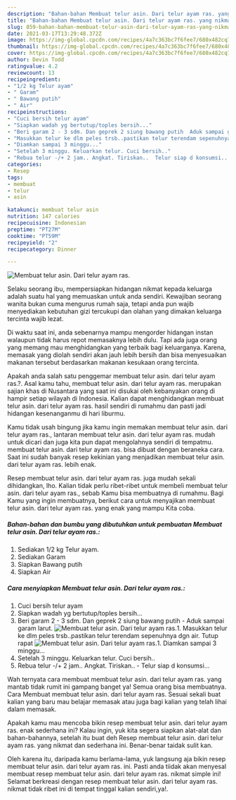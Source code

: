 ```yaml
---
description: "Bahan-bahan Membuat telur asin. Dari telur ayam ras. yang nikmat dan Mudah Dibuat"
title: "Bahan-bahan Membuat telur asin. Dari telur ayam ras. yang nikmat dan Mudah Dibuat"
slug: 859-bahan-bahan-membuat-telur-asin-dari-telur-ayam-ras-yang-nikmat-dan-mudah-dibuat
date: 2021-03-17T13:29:48.372Z
image: https://img-global.cpcdn.com/recipes/4a7c363bc7f6fee7/680x482cq70/membuat-telur-asin-dari-telur-ayam-ras-foto-resep-utama.jpg
thumbnail: https://img-global.cpcdn.com/recipes/4a7c363bc7f6fee7/680x482cq70/membuat-telur-asin-dari-telur-ayam-ras-foto-resep-utama.jpg
cover: https://img-global.cpcdn.com/recipes/4a7c363bc7f6fee7/680x482cq70/membuat-telur-asin-dari-telur-ayam-ras-foto-resep-utama.jpg
author: Devin Todd
ratingvalue: 4.2
reviewcount: 13
recipeingredient:
- "1/2 kg Telur ayam"
- " Garam"
- " Bawang putih"
- " Air"
recipeinstructions:
- "Cuci bersih telur ayam"
- "Siapkan wadah yg bertutup/toples bersih..."
- "Beri garam 2 - 3 sdm. Dan geprek 2 siung bawang putih  Aduk sampai garam larut."
- "Masukkan telur ke dlm peles trsb..pastikan telur terendam sepenuhnya dgn air. Tutup rapat"
- "Diamkan sampai 3 minggu..."
- "Setelah 3 minggu. Keluarkan telur. Cuci bersih.."
- "Rebua telur -/+ 2 jam.. Angkat. Tiriskan..  Telur siap d konsumsi..."
categories:
- Resep
tags:
- membuat
- telur
- asin

katakunci: membuat telur asin 
nutrition: 147 calories
recipecuisine: Indonesian
preptime: "PT27M"
cooktime: "PT59M"
recipeyield: "2"
recipecategory: Dinner

---
```



![Membuat telur asin. Dari telur ayam ras.](https://img-global.cpcdn.com/recipes/4a7c363bc7f6fee7/680x482cq70/membuat-telur-asin-dari-telur-ayam-ras-foto-resep-utama.jpg)

Selaku seorang ibu, mempersiapkan hidangan nikmat kepada keluarga adalah suatu hal yang memuaskan untuk anda sendiri. Kewajiban seorang  wanita bukan cuma mengurus rumah saja, tetapi anda pun wajib menyediakan kebutuhan gizi tercukupi dan olahan yang dimakan keluarga tercinta wajib lezat.

Di waktu  saat ini, anda sebenarnya mampu mengorder hidangan instan walaupun tidak harus repot memasaknya lebih dulu. Tapi ada juga orang yang memang mau menghidangkan yang terbaik bagi keluarganya. Karena, memasak yang diolah sendiri akan jauh lebih bersih dan bisa menyesuaikan makanan tersebut berdasarkan makanan kesukaan orang tercinta. 



Apakah anda salah satu penggemar membuat telur asin. dari telur ayam ras.?. Asal kamu tahu, membuat telur asin. dari telur ayam ras. merupakan sajian khas di Nusantara yang saat ini disukai oleh kebanyakan orang di hampir setiap wilayah di Indonesia. Kalian dapat menghidangkan membuat telur asin. dari telur ayam ras. hasil sendiri di rumahmu dan pasti jadi hidangan kesenanganmu di hari liburmu.

Kamu tidak usah bingung jika kamu ingin memakan membuat telur asin. dari telur ayam ras., lantaran membuat telur asin. dari telur ayam ras. mudah untuk dicari dan juga kita pun dapat mengolahnya sendiri di tempatmu. membuat telur asin. dari telur ayam ras. bisa dibuat dengan beraneka cara. Saat ini sudah banyak resep kekinian yang menjadikan membuat telur asin. dari telur ayam ras. lebih enak.

Resep membuat telur asin. dari telur ayam ras. juga mudah sekali dihidangkan, lho. Kalian tidak perlu ribet-ribet untuk membeli membuat telur asin. dari telur ayam ras., sebab Kamu bisa membuatnya di rumahmu. Bagi Kamu yang ingin membuatnya, berikut cara untuk menyajikan membuat telur asin. dari telur ayam ras. yang enak yang mampu Kita coba.

<!--inarticleads1-->

##### Bahan-bahan dan bumbu yang dibutuhkan untuk pembuatan Membuat telur asin. Dari telur ayam ras.:

1. Sediakan 1/2 kg Telur ayam.
1. Sediakan  Garam
1. Siapkan  Bawang putih
1. Siapkan  Air




<!--inarticleads2-->

##### Cara menyiapkan Membuat telur asin. Dari telur ayam ras.:

1. Cuci bersih telur ayam
1. Siapkan wadah yg bertutup/toples bersih...
1. Beri garam 2 - 3 sdm. Dan geprek 2 siung bawang putih  - Aduk sampai garam larut.
<img src="https://img-global.cpcdn.com/steps/9d67c358fa164b60/160x128cq70/membuat-telur-asin-dari-telur-ayam-ras-langkah-memasak-3-foto.jpg" alt="Membuat telur asin. Dari telur ayam ras.">1. Masukkan telur ke dlm peles trsb..pastikan telur terendam sepenuhnya dgn air. Tutup rapat
<img src="https://img-global.cpcdn.com/steps/f48cd6ca4b7668fe/160x128cq70/membuat-telur-asin-dari-telur-ayam-ras-langkah-memasak-4-foto.jpg" alt="Membuat telur asin. Dari telur ayam ras.">1. Diamkan sampai 3 minggu...
1. Setelah 3 minggu. Keluarkan telur. Cuci bersih..
1. Rebua telur -/+ 2 jam.. Angkat. Tiriskan..  - Telur siap d konsumsi...




Wah ternyata cara membuat membuat telur asin. dari telur ayam ras. yang mantab tidak rumit ini gampang banget ya! Semua orang bisa membuatnya. Cara Membuat membuat telur asin. dari telur ayam ras. Sesuai sekali buat kalian yang baru mau belajar memasak atau juga bagi kalian yang telah lihai dalam memasak.

Apakah kamu mau mencoba bikin resep membuat telur asin. dari telur ayam ras. enak sederhana ini? Kalau ingin, yuk kita segera siapkan alat-alat dan bahan-bahannya, setelah itu buat deh Resep membuat telur asin. dari telur ayam ras. yang nikmat dan sederhana ini. Benar-benar taidak sulit kan. 

Oleh karena itu, daripada kamu berlama-lama, yuk langsung aja bikin resep membuat telur asin. dari telur ayam ras. ini. Pasti anda tiidak akan menyesal membuat resep membuat telur asin. dari telur ayam ras. nikmat simple ini! Selamat berkreasi dengan resep membuat telur asin. dari telur ayam ras. nikmat tidak ribet ini di tempat tinggal kalian sendiri,ya!.

